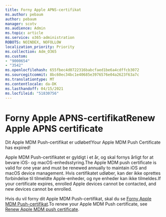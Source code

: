 ```yaml
---
title: Forny Apple APNS-certifikat
ms.author: pebaum
author: pebaum
manager: scotv
ms.audience: Admin
ms.topic: article
ms.service: o365-administration
ROBOTS: NOINDEX, NOFOLLOW
localization_priority: Priority
ms.collection: Adm_O365
ms.custom:
- "9000654"
- "3542"
ms.openlocfilehash: 655fbec4d0722316babcfaed1be6a4cdffcb3072
ms.sourcegitcommit: 8bc60ec34bc1e40685e3976576e04a2623f63a7c
ms.translationtype: MT
ms.contentlocale: da-DK
ms.lasthandoff: 04/15/2021
ms.locfileid: "51830756"
---
```

# <a name="renew-apple-apns-certificate"></a><span data-ttu-id="b8f59-102">Forny Apple APNS-certifikat</span><span class="sxs-lookup"><span data-stu-id="b8f59-102">Renew Apple APNS certificate</span></span>

<span data-ttu-id="b8f59-103">Dit Apple MDM Push-certifikat er udløbet!</span><span class="sxs-lookup"><span data-stu-id="b8f59-103">Your Apple MDM Push Certificate has expired!</span></span>

<span data-ttu-id="b8f59-104">Apple MDM Push-certifikatet er gyldigt i et år, og skal fornys årligt for at bevare iOS- og macOS-enhedsstyring.</span><span class="sxs-lookup"><span data-stu-id="b8f59-104">The Apple MDM push certificate is valid for one year and must be renewed annually to maintain iOS and macOS device management.</span></span> <span data-ttu-id="b8f59-105">Hvis certifikatet udløber, kan der ikke oprettes forbindelse til tilmeldte Apple-enheder, og nye enheder kan ikke tilmeldes.</span><span class="sxs-lookup"><span data-stu-id="b8f59-105">If your certificate expires, enrolled Apple devices cannot be contacted, and new devices cannot be enrolled.</span></span>

<span data-ttu-id="b8f59-106">Hvis du vil forny dit Apple MDM Push-certifikat, skal du se [Forny Apple MDM Push-certifikat](https://docs.microsoft.com/intune/enrollment/apple-mdm-push-certificate-get#renew-apple-mdm-push-certificate).</span><span class="sxs-lookup"><span data-stu-id="b8f59-106">To renew your Apple MDM Push certificate, see [Renew Apple MDM push certificate](https://docs.microsoft.com/intune/enrollment/apple-mdm-push-certificate-get#renew-apple-mdm-push-certificate).</span></span>

